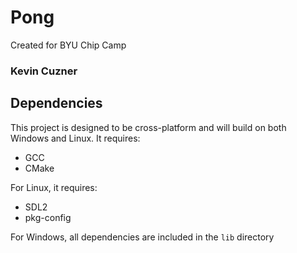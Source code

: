 # Pong

Created for BYU Chip Camp

### Kevin Cuzner

## Dependencies

This project is designed to be cross-platform and will build on both Windows and
Linux. It requires:

 * GCC
 * CMake

For Linux, it requires:

 * SDL2
 * pkg-config

For Windows, all dependencies are included in the `lib` directory

